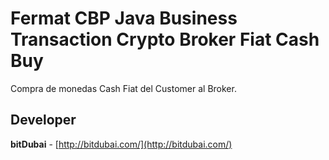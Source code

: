 # Fermat CBP Java Business Transaction Crypto Broker Fiat Cash Buy

Compra de monedas Cash Fiat del Customer al Broker.

## Developer

**bitDubai** - [http://bitdubai.com/](http://bitdubai.com/)